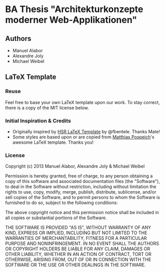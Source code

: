 # BA Thesis "Architekturkonzepte moderner Web-Applikationen"
## Authors
* Manuel Alabor
* Alexandre Joly
* Michael Weibel


## LaTeX Template
### Reuse
Feel free to base your own LaTeX template upon our work. To stay correct, there is a copy of the MIT license below.

### Initial Inspiration & Credits
* Originally inspired by [HSR LaTeX Template](https://github.com/fbentele/HSR-LaTex-Template) by @fbentele. Thanks Mate!
* Some styles are based upon or are copied from [Matthias Pospeich](http://www.matthiaspospiech.de/latex/vorlagen/)'s awesome LaTeX template. Thanks you!

### License
Copyright (c) 2013 Manuel Alabor, Alexandre Joly & Michael Weibel

Permission is hereby granted, free of charge, to any person obtaining a copy of this software and associated documentation files (the "Software"), to deal in the Software without restriction, including without limitation the rights to use, copy, modify, merge, publish, distribute, sublicense, and/or sell copies of the Software, and to permit persons to whom the Software is furnished to do so, subject to the following conditions:

The above copyright notice and this permission notice shall be included in all copies or substantial portions of the Software.

THE SOFTWARE IS PROVIDED "AS IS", WITHOUT WARRANTY OF ANY KIND, EXPRESS OR IMPLIED, INCLUDING BUT NOT LIMITED TO THE WARRANTIES OF MERCHANTABILITY, FITNESS FOR A PARTICULAR PURPOSE AND NONINFRINGEMENT. IN NO EVENT SHALL THE AUTHORS OR COPYRIGHT HOLDERS BE LIABLE FOR ANY CLAIM, DAMAGES OR OTHER LIABILITY, WHETHER IN AN ACTION OF CONTRACT, TORT OR OTHERWISE, ARISING FROM, OUT OF OR IN CONNECTION WITH THE SOFTWARE OR THE USE OR OTHER DEALINGS IN THE SOFTWARE.

